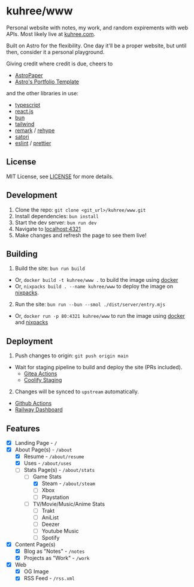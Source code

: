 # kuhree/www

Personal website with notes, my work, and random expirements with web APIs. Most likely live at [kuhree.com](kuhree).

Built on Astro for the flexibility. One day it'll be a proper website, but until then, consider it a personal playground.

Giving credit where credit is due, cheers to
 - [AstroPaper]
 - [Astro's Portfolio Template]


and the other libraries in use:

- [typescript]
- [react.js]
- [bun]
- [tailwind]
- [remark] / [rehype]
- [satori]
- [eslint] / [prettier]

## License

MIT License, see [LICENSE](LICENSE) for more details.

## Development

1. Clone the repo: `git clone <git_url>/kuhree/www.git`
2. Install dependencies: `bun install`
3. Start the dev server: `bun run dev`
4. Navigate to [localhost:4321](http://localhost:4321)
5. Make changes and refresh the page to see them live!

## Building

1. Build the site: `bun run build`

- Or, `docker build -t kuhree/www .` to build the image using [docker]
- Or, `nixpacks build . --name kuhree/www` to deploy the image on [nixpacks].

2. Run the site: `bun run --bun --smol ./dist/server/entry.mjs`

- Or, `docker run -p 80:4321 kuhree/www` to run the image using [docker] and [nixpacks]

## Deployment

1. Push changes to origin: `git push origin main`

- Wait for staging pipeline to build and deploy the site (PRs included).
  - [Gitea Actions]
  - [Coolify Staging]

2. Changes will be synced to `upstream` automatically.
  - [Github Actions]
  - [Railway Dashboard]

## Features

- [x] Landing Page - `/`
- [x] About Page(s) - `/about`
  - [x] Resume - `/about/resume`
  - [x] Uses - `/about/uses`
  - [ ] Stats Page(s) - `/about/stats`
    - [ ] Game Stats
      - [x] Steam - `/about/steam`
      - [ ] Xbox
      - [ ] Playstation
    - [ ] TV/Movie/Music/Anime Stats
      - [ ] Trakt
      - [ ] AniList
      - [ ] Deezer
      - [ ] Youtube Music
      - [ ] Spotify
- [x] Content Page(s)
  - [x] Blog as "Notes" - `/notes`
  - [x] Projects as "Work" - `/work`
- [x] Web
  - [x] OG Image
  - [x] RSS Feed - `/rss.xml`

[kuhree]: https://kuhree.com
[github-profile]: https://github.com/kuhree
[github-repo]: https://github.com/kuhree/www
[astro]: https://astro.build
[AstroPaper]: https://github.com/satnaing/astro-paper
[Astro's Portfolio Template]: https://github.com/withastro/astro/tree/main/examples/portfolio
[steam-profile]: https://steamcommunity.com/id/tkjohnson121
[typescript]: https://www.typescriptlang.org
[reactjs]: https://reactjs.org
[tailwind]: https://tailwindcss.com
[remark]: https://github.com/remarkjs/remark
[rehype]: https://github.com/rehypejs/rehype
[satori]: https://github.com/vercel/satori
[eslint]: https://eslint.org
[prettier]: https://prettier.io
[bun]: https://bun.sh
[docker]: https://www.docker.com
[nixpacks]: https://nixpacks.com
[Gitea Actions]: https://git.littlevibe.net/kuhree/www/actions
[Coolify Staging]: https://site.gvempire.dev/
[Github Actions]: https://github.com/kuhree/www/actions
[Railway Dashboard]: https://railway.app/dashboard
[react.js]: https://reactjs.org
